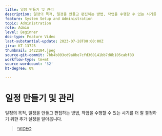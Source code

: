 ```yaml
---
title: 일정 만들기 및 관리
description: 일정의 목적, 일정을 만들고 편집하는 방법, 작업을 수행할 수 있는 시기를 더 잘 결정하기 위한 추가 설정을 알아봅니다.
feature: System Setup and Administration
topic: Administration
role: Admin
level: Beginner
doc-type: Feature Video
last-substantial-update: 2023-07-28T00:00:00Z
jira: KT-13725
thumbnail: 3422184.jpeg
source-git-commit: 7bb4b893cd9a8be7cfd360141bb7d8b105cabf83
workflow-type: tm+mt
source-wordcount: '52'
ht-degree: 0%

---
```



# 일정 만들기 및 관리

일정의 목적, 일정을 만들고 편집하는 방법, 작업을 수행할 수 있는 시기를 더 잘 결정하기 위한 추가 설정을 알아봅니다.

>[!VIDEO](https://video.tv.adobe.com/v/3422184/?learn=on)
